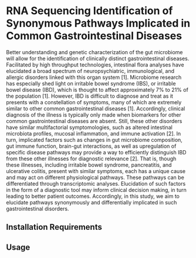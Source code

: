 # RNA Sequencing Identification of Synonymous Pathways Implicated in Common Gastrointestinal Diseases
Better understanding and genetic characterization of the gut microbiome will allow for the identification of clinically distinct gastrointestinal diseases. Facilitated by high throughput technologies, intestinal flora analyses have elucidated a broad spectrum of neuropsychiatric, immunological, and allergic disorders linked with this organ system [1]. Microbiome research has especially shed light on irritable bowel syndrome (IBS), or irritable bowel disease (IBD), which is thought to affect approximately 7% to 21% of the population [1]. However, IBD is difficult to diagnose and treat as it presents with a constellation of symptoms, many of which are extremely similar to other common gastrointestinal diseases [1]. Accordingly, clinical diagnosis of the illness is typically only made when biomarkers for other common gastrointestinal diseases are absent. Still, these other disorders have similar multifactorial symptomologies, such as altered intestinal microbiota profiles, mucosal inflammation, and immune activation [2]. In turn, implicated factors such as changes in gut microbiome composition, gut immune function, brain-gut interactions, as well as upregulation of specific disease pathways may provide a way to efficiently distinguish IBD from these other illnesses for diagnostic relevance [2]. That is, though these illnesses, including irritable bowel syndrome, pancreatitis, and ulcerative colitis, present with similar symptoms, each has a unique cause and may act on different physiological pathways. These pathways can be differentiated through transcriptomic analyses. Elucidation of such factors in the form of a diagnostic tool may inform clinical decision making, in turn leading to better patient outcomes. Accordingly, in this study, we aim to elucidate pathways synonymously and differentially implicated in such gastrointestinal disorders.

## Installation Requirements

## Usage
